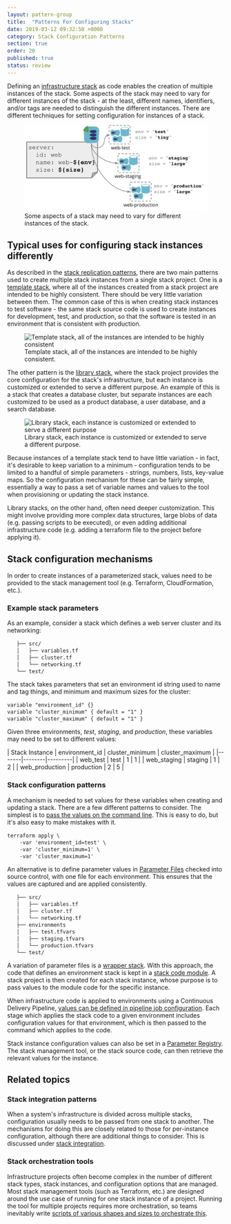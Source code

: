 ```yaml
---
layout: pattern-group
title:  "Patterns For Configuring Stacks"
date: 2019-03-12 09:32:50 +0000
category: Stack Configuration Patterns
section: true
order: 20
published: true
status: review
---
```


Defining an [infrastructure stack](/patterns/stack-concept/) as code enables the creation of multiple instances of the stack. Some aspects of the stack may need to vary for different instances of the stack - at the least, different names, identifiers, and/or tags are needed to distinguish the different instances. There are different techniques for setting configuration for instances of a stack.


<figure>
  <img src="images/stack-parameters.png" alt="Some aspects of a stack may need to vary for different instances of the stack"/>
  <figcaption>Some aspects of a stack may need to vary for different instances of the stack.</figcaption>
</figure>


## Typical uses for configuring stack instances differently

As described in the [stack replication patterns](/patterns/stack-replication), there are two main patterns used to create multiple stack instances from a single stack project. One is a [template stack](/patterns/stack-replication/template-stack.html), where all of the instances created from a stack project are intended to be highly consistent. There should be very little variation between them. The common case of this is when creating stack instances to test software - the same stack source code is used to create instances for development, test, and production, so that the software is tested in an environment that is consistent with production.


<figure>
  <img src="/patterns/stack-replication/images/template-stack.png" alt="Template stack, all of the instances are intended to be highly consistent"/>
  <figcaption>Template stack, all of the instances are intended to be highly consistent.</figcaption>
</figure>


The other pattern is the [library stack](/patterns/stack-replication/library-stack.html), where the stack project provides the core configuration for the stack's infrastructure, but each instance is customized or extended to serve a different purpose. An example of this is a stack that creates a database cluster, but separate instances are each customized to be used as a product database, a user database, and a search database.


<figure>
  <img src="/patterns/stack-replication/images/library-stack.png" alt="Library stack, each instance is customized or extended to serve a different purpose"/>
  <figcaption>Library stack, each instance is customized or extended to serve a different purpose.</figcaption>
</figure>


Because instances of a template stack tend to have little variation - in fact, it's desirable to keep variation to a minimum - configuration tends to be limited to a handful of simple parameters - strings, numbers, lists, key-value maps. So the configuration mechanism for these can be fairly simple, essentially a way to pass a set of variable names and values to the tool when provisioning or updating the stack instance.

Library stacks, on the other hand, often need deeper customization. This might involve providing more complex data structures, large blobs of data (e.g. passing scripts to be executed), or even adding additional infrastructure code (e.g. adding a terraform file to the project before applying it).



## Stack configuration mechanisms

In order to create instances of a parameterized stack, values need to be provided to the stack management tool (e.g. Terraform, CloudFormation, etc.).


### Example stack parameters

As an example, consider a stack which defines a web server cluster and its networking:


~~~ console
   ├── src/
   │   ├── variables.tf
   │   ├── cluster.tf
   │   └── networking.tf
   └── test/
~~~


The stack takes parameters that set an environment id string used to name and tag things, and minimum and maximum sizes for the cluster:


~~~ hcl
variable "environment_id" {}
variable "cluster_minimum" { default = "1" }
variable "cluster_maximum" { default = "1" }
~~~

Given three environments, *test*, *staging*, and *production*, these variables may need to be set to different values:


| Stack Instance | environment_id | cluster_minimum | cluster_maximum |
|-------|--------|---------|
| web_test | test | 1 | 1 |
| web_staging | staging | 1 | 2 |
| web_production | production | 2 | 5 |


### Stack configuration patterns


A mechanism is needed to set values for these variables when creating and updating a stack. There are a few different patterns to consider. The simplest is to [pass the values on the command line](command-line-parameters.html). This is easy to do, but it's also easy to make mistakes with it.

~~~ console
terraform apply \
    -var 'environment_id=test' \
    -var 'cluster_minimum=1' \
    -var 'cluster_maximum=1'
~~~


An alternative is to define parameter values in [Parameter Files](stack-parameter-files.html) checked into source control, with one file for each environment. This ensures that the values are captured and are applied consistently.

~~~ console
   ├── src/
   │   ├── variables.tf
   │   ├── cluster.tf
   │   └── networking.tf
   ├── environments
   │   ├── test.tfvars
   │   ├── staging.tfvars
   │   └── production.tfvars
   └── test/
~~~


A variation of parameter files is a [wrapper stack](wrapper-stack.html). With this approach, the code that defines an environment stack is kept in a [stack code module](/patterns/stack-concept/stack-code-module.html). A stack project is then created for each stack instance, whose purpose is to pass values to the module code for the specific instance.

When infrastructure code is applied to environments using a Continuous Delivery Pipeline, [values can be defined in pipeline job configuration](pipeline-defined-parameters.html). Each stage which applies the stack code to a given environment includes configuration values for that environment, which is then passed to the command which applies to the code.

Stack instance configuration values can also be set in a [Parameter Registry](stack-parameter-registry.html). The stack management tool, or the stack source code, can then retrieve the relevant values for the instance.


## Related topics

### Stack integration patterns

When a system's infrastructure is divided across multiple stacks, configuration usually needs to be passed from one stack to another. The mechanisms for doing this are closely related to those for per-instance configuration, although there are additional things to consider. This is discussed under [stack integration](/patterns/stack-integration/).


### Stack orchestration tools

Infrastructure projects often become complex in the number of different stack types, stack instances, and configuration options that are managed. Most stack management tools (such as Terraform, etc.) are designed around the use case of running for one stack instance of a project. Running the tool for multiple projects requires more orchestration, so teams inevitably write [scripts of various shapes and sizes to orchestrate this](/patterns/stack-orchestration-tools/).




